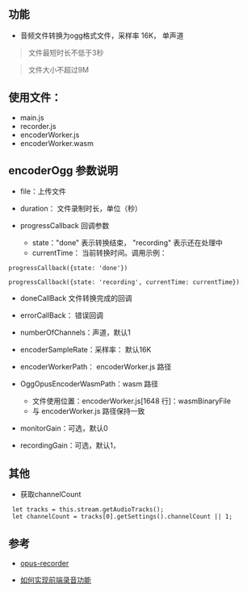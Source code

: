 ## 功能

- 音频文件转换为ogg格式文件，采样率 16K， 单声道

> 文件最短时长不低于3秒

> 文件大小不超过9M

## 使用文件：

- main.js
- recorder.js
- encoderWorker.js
- encoderWorker.wasm


## encoderOgg 参数说明 

- file：上传文件


- duration： 文件录制时长，单位（秒）

- progressCallback 回调参数
    - state："done" 表示转换结束， "recording" 表示还在处理中
    - currentTime： 当前转换时间。调用示例：
```
progressCallback({state: 'done'})

progressCallback({state: 'recording', currentTime: currentTime})
```

- doneCallBack  文件转换完成的回调

- errorCallBack： 错误回调

- numberOfChannels：声道，默认1

- encoderSampleRate：采样率： 默认16K

- encoderWorkerPath： encoderWorker.js 路径
  
- OggOpusEncoderWasmPath：wasm 路径
    - 文件使用位置：encoderWorker.js[1648 行]：wasmBinaryFile
    - 与 encoderWorker.js 路径保持一致

- monitorGain：可选，默认0

- recordingGain：可选，默认1， 
    
## 其他

- 获取channelCount
```
 let tracks = this.stream.getAudioTracks();
 let channelCount = tracks[0].getSettings().channelCount || 1;
```

## 参考

- [opus-recorder](https://github.com/chris-rudmin/opus-recorder)

- [如何实现前端录音功能](https://zhuanlan.zhihu.com/p/43710364)
